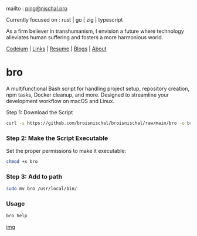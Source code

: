 mailto : ping@nischal.pro

Currently focused on : rust | go | zig | typescript 

As a firm believer in transhumanism, I envision a future where technology alleviates human suffering and fosters a more harmonious world.

[Codeium](https://codeium.com/profile/broisnischal) | [Links](https://nischal-dahal.com.np/links) | [Resume](https://nischal-dahal.com.np/resume) | [Blogs](https://nischal-dahal.com.np/blog) | [About](https://nischal-dahal.com.np/about)


# bro

A multifunctional Bash script for handling project setup, repository creation, npm tasks, Docker cleanup, and more. Designed to streamline your development workflow on macOS and Linux.

Step 1: Download the Script

```sh
curl -s https://github.com/broisnischal/broisnischal/raw/main/bro -o bro
```

### Step 2: Make the Script Executable

Set the proper permissions to make it executable:

```sh
chmod +x bro
```

### Step 3: Add to path

```sh
sudo mv bro /usr/local/bin/
```

### Usage

```sh
bro help
``` 

[img](https://files.oaiusercontent.com/file-8YlRsv3EGRS5UzhM5tiX3noq?se=2024-10-07T03%3A57%3A46Z&sp=r&sv=2024-08-04&sr=b&rscc=max-age%3D299%2C%20immutable%2C%20private&rscd=attachment%3B%20filename%3Dimage.png&sig=qFNSTvsDRYbF10OYV2faGUpeFHJA/UDBflHze9lzJ2Y%3D)
